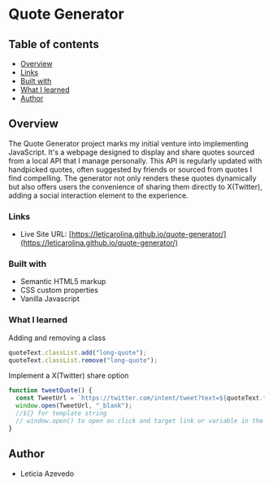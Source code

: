 # Quote Generator

## Table of contents

- [Overview](#overview)
- [Links](#links)
- [Built with](#built-with)
- [What I learned](#what-i-learned)
- [Author](#author)

## Overview

The Quote Generator project marks my initial venture into implementing JavaScript. It's a webpage designed to display and share quotes sourced from a local API that I manage personally. This API is regularly updated with handpicked quotes, often suggested by friends or sourced from quotes I find compelling. The generator not only renders these quotes dynamically but also offers users the convenience of sharing them directly to X(Twitter), adding a social interaction element to the experience.

### Links

- Live Site URL: [https://leticarolina.github.io/quote-generator/](https://leticarolina.github.io/quote-generator/)

### Built with

- Semantic HTML5 markup
- CSS custom properties
- Vanilla Javascript

### What I learned

Adding and removing a class

```javascript
quoteText.classList.add("long-quote");
quoteText.classList.remove("long-quote");
```

Implement a X(Twitter) share option

```javascript
function tweetQuote() {
  const TweetUrl = `https://twitter.com/intent/tweet?text=${quoteText.textContent} - ${authorText.textContent}`;
  window.open(TweetUrl, "_blank");
  //${} for template string
  // window.open() to open on click and target link or variable in the brackets
}
```

## Author

- Leticia Azevedo
